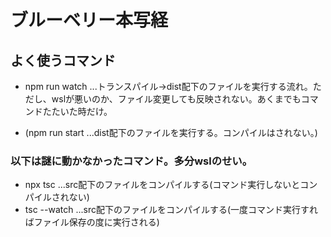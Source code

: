 # ブルーベリー本写経

## よく使うコマンド
- npm run watch ...トランスパイル→dist配下のファイルを実行する流れ。ただし、wslが悪いのか、ファイル変更しても反映されない。あくまでもコマンドたたいた時だけ。

- (npm run start ...dist配下のファイルを実行する。コンパイルはされない。)


### 以下は謎に動かなかったコマンド。多分wslのせい。
- npx tsc ...src配下のファイルをコンパイルする(コマンド実行しないとコンパイルされない)
- tsc --watch ...src配下のファイルをコンパイルする(一度コマンド実行すればファイル保存の度に実行される)